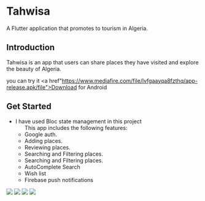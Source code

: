 # Tahwisa

A Flutter application that promotes to tourism in Algeria.

## Introduction

Tahwisa is an app that users can share places they have visited and explore the beauty of Algeria.

you can try it <a href"https://www.mediafire.com/file/lvfgaayqa8fzthq/app-release.apk/file">Download for Android</a>

## Get Started
 
- I have used Bloc state management in this project
  <ul>
  This app includes the following features:
  <li>
   Google auth.
  </li>
  <li>
   Adding places.
  </li>
   <li>
   Reviewing places.
  </li>
  <li>
   Searching and Filtering places.
  </li>
  <li>
   Searching and Filtering places.
  </li>
  <li>
   AutoComplete Search
  </li>
  <li>
   Wish list
  </li>
  <li>
   Firebase push notifications
  </li>
  </ul>
<img src="https://res.cloudinary.com/dtvc2pr8i/image/upload/v1647300288/Web_1280_1_g81ksx.png">
<img src="https://res.cloudinary.com/dtvc2pr8i/image/upload/v1647300289/Web_1280_2_xj3dqs.png">
<img src="https://res.cloudinary.com/dtvc2pr8i/image/upload/v1647300287/Web_1280_4_pgvwez.png">
<img src="https://res.cloudinary.com/dtvc2pr8i/image/upload/v1647300287/Web_1280_3_l48aql.png">